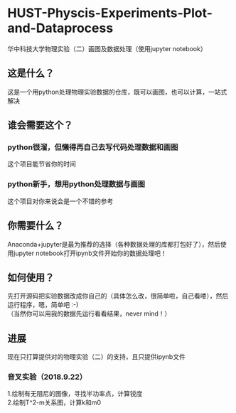 # HUST-Physcis-Experiments-Plot-and-Dataprocess
华中科技大学物理实验（二）画图及数据处理（使用jupyter notebook）  
## 这是什么？
这是一个用python处理物理实验数据的仓库，既可以画图，也可以计算，一站式解决
## 谁会需要这个？
### python很溜，但懒得再自己去写代码处理数据和画图
这个项目能节省你的时间
### python新手，想用python处理数据与画图
这个项目对你来说会是一个不错的参考
## 你需要什么？
Anaconda+jupyter是最为推荐的选择（各种数据处理的库都打包好了），然后使用jupyter notebook打开ipynb文件开始你的数据处理吧！  
## 如何使用？
先打开源码把实验数据改成你自己的（具体怎么改，很简单啦，自己看喽），然后运行程序，嗯，简单吧 :-)  
（当然你可以用我的数据先运行看看结果，never mind！）
## 进展
现在只打算提供对的物理实验（二）的支持，且只提供ipynb文件  
### 音叉实验（2018.9.22）
1.绘制有无阻尼的图像，寻找半功率点，计算锐度  
2.绘制T^2-m关系图，计算k和m0  
